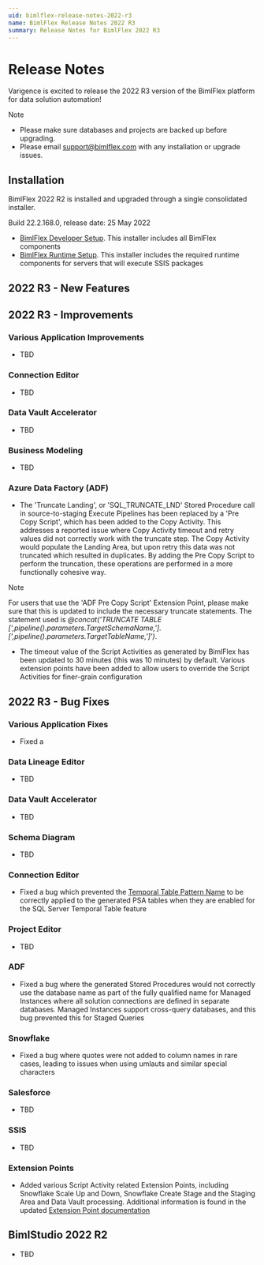 ```yaml
---
uid: bimlflex-release-notes-2022-r3
name: BimlFlex Release Notes 2022 R3
summary: Release Notes for BimlFlex 2022 R3
---
```


# Release Notes

Varigence is excited to release the 2022 R3 version of the BimlFlex platform for data solution automation!

> [!NOTE]
>
> * Please make sure databases and projects are backed up before upgrading.
> * Please email support@bimlflex.com with any installation or upgrade issues.

## Installation

BimlFlex 2022 R2 is installed and upgraded through a single consolidated installer.

<!--
MANUALLY UPDATE BUILD NUMBER UPON RELEASE
-->

Build 22.2.168.0, release date: 25 May 2022

>
* [BimlFlex Developer Setup](https://varigence.com/downloads/bimlflexdevsetup.exe). This installer includes all BimlFlex components
* [BimlFlex Runtime Setup](https://varigence.com/downloads/bimlflexruntimesetup.exe). This installer includes the required runtime components for servers that will execute SSIS packages

## 2022 R3 - New Features

## 2022 R3 - Improvements

### Various Application Improvements

* TBD

### Connection Editor

* TBD

### Data Vault Accelerator

* TBD

### Business Modeling

* TBD

### Azure Data Factory (ADF)

* The 'Truncate Landing', or 'SQL_TRUNCATE_LND' Stored Procedure call in source-to-staging Execute Pipelines has been replaced by a 'Pre Copy Script', which has been added to the Copy Activity. This addresses a reported issue where Copy Activity timeout and retry values did not correctly work with the truncate step. The Copy Activity would populate the Landing Area, but upon retry this data was not truncated which resulted in duplicates. By adding the Pre Copy Script to perform the truncation, these operations are performed in a more functionally cohesive way.

>[!NOTE]
>For users that use the 'ADF Pre Copy Script' Extension Point, please make sure that this is updated to include the necessary truncate statements. The statement used is _@concat('TRUNCATE TABLE [',pipeline().parameters.TargetSchemaName,'].[',pipeline().parameters.TargetTableName,']')_.

* The timeout value of the Script Activities as generated by BimlFlex has been updated to 30 minutes (this was 10 minutes) by default. Various extension points have been added to allow users to override the Script Activities for finer-grain configuration

## 2022 R3 - Bug Fixes

### Various Application Fixes

* Fixed a 

### Data Lineage Editor

* TBD

### Data Vault Accelerator

* TBD

### Schema Diagram

* TBD

### Connection Editor

* Fixed a bug which prevented the [Temporal Table Pattern Name](xref:bimlflex-app-reference-documentation-setting-PsaTemporalTableName) to be correctly applied to the generated PSA tables when they are enabled for the SQL Server Temporal Table feature

### Project Editor

* TBD

### ADF

* Fixed a bug where the generated Stored Procedures would not correctly use the database name as part of the fully qualified name for Managed Instances where all solution connections are defined in separate databases. Managed Instances support cross-query databases, and this bug prevented this for Staged Queries

### Snowflake

* Fixed a bug where quotes were not added to column names in rare cases, leading to issues when using umlauts and similar special characters

### Salesforce

* TBD

### SSIS

* TBD

### Extension Points

* Added various Script Activity related Extension Points, including Snowflake Scale Up and Down, Snowflake Create Stage and the Staging Area and Data Vault processing. Additional information is found in the updated [Extension Point documentation](xref:bimlflex-concepts-extension-points)

## BimlStudio 2022 R2

* TBD